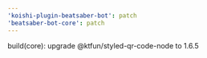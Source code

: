 ```yaml
---
'koishi-plugin-beatsaber-bot': patch
'beatsaber-bot-core': patch
---
```


build(core): upgrade @ktfun/styled-qr-code-node to 1.6.5
